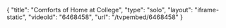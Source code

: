 {
    "title": "Comforts of Home at College",
    "type": "solo",
    "layout": "iframe-static",
    "videoId": "6468458",
    "url": "\/tvpembed\/6468458"
}